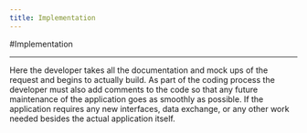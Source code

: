 ```yaml
---
title: Implementation
---
```


#Implementation

--------------------------------------------------------------------------------

Here the developer takes all the documentation and mock ups of the request and begins to actually build. As part of the coding process the developer must also add comments to the code so that any future maintenance of the application goes as smoothly as possible. If the application requires any new interfaces, data exchange, or any other work needed besides the actual application itself.

